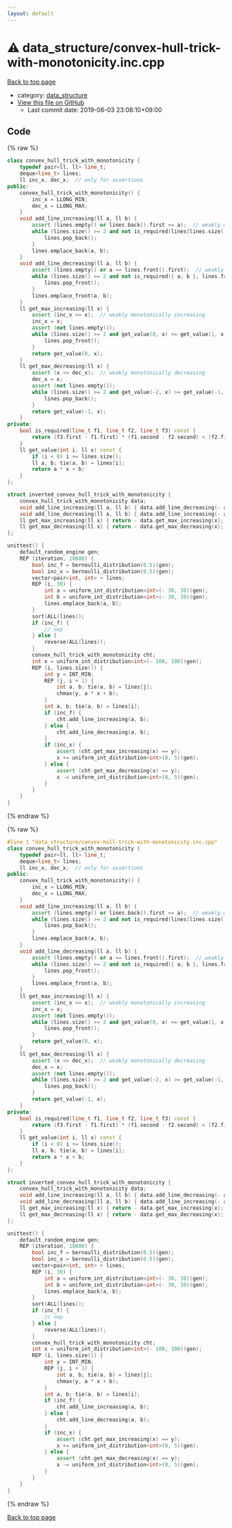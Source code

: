 ```yaml
---
layout: default
---
```


<!-- mathjax config similar to math.stackexchange -->
<script type="text/javascript" async
  src="https://cdnjs.cloudflare.com/ajax/libs/mathjax/2.7.5/MathJax.js?config=TeX-MML-AM_CHTML">
</script>
<script type="text/x-mathjax-config">
  MathJax.Hub.Config({
    TeX: { equationNumbers: { autoNumber: "AMS" }},
    tex2jax: {
      inlineMath: [ ['$','$'] ],
      processEscapes: true
    },
    "HTML-CSS": { matchFontHeight: false },
    displayAlign: "left",
    displayIndent: "2em"
  });
</script>

<script type="text/javascript" src="https://cdnjs.cloudflare.com/ajax/libs/jquery/3.4.1/jquery.min.js"></script>
<script src="https://cdn.jsdelivr.net/npm/jquery-balloon-js@1.1.2/jquery.balloon.min.js" integrity="sha256-ZEYs9VrgAeNuPvs15E39OsyOJaIkXEEt10fzxJ20+2I=" crossorigin="anonymous"></script>
<script type="text/javascript" src="../../assets/js/copy-button.js"></script>
<link rel="stylesheet" href="../../assets/css/copy-button.css" />


# :warning: data_structure/convex-hull-trick-with-monotonicity.inc.cpp

<a href="../../index.html">Back to top page</a>

* category: <a href="../../index.html#c8f6850ec2ec3fb32f203c1f4e3c2fd2">data_structure</a>
* <a href="{{ site.github.repository_url }}/blob/master/data_structure/convex-hull-trick-with-monotonicity.inc.cpp">View this file on GitHub</a>
    - Last commit date: 2019-06-03 23:08:10+09:00




## Code

<a id="unbundled"></a>
{% raw %}
```cpp
class convex_hull_trick_with_monotonicity {
    typedef pair<ll, ll> line_t;
    deque<line_t> lines;
    ll inc_x, dec_x;  // only for assertions
public:
    convex_hull_trick_with_monotonicity() {
        inc_x = LLONG_MIN;
        dec_x = LLONG_MAX;
    }
    void add_line_increasing(ll a, ll b) {
        assert (lines.empty() or lines.back().first <= a);  // weakly monotonically increasing
        while (lines.size() >= 2 and not is_required(lines[lines.size() - 2], lines.back(), { a, b })) {
            lines.pop_back();
        }
        lines.emplace_back(a, b);
    }
    void add_line_decreasing(ll a, ll b) {
        assert (lines.empty() or a <= lines.front().first);  // weakly monotonically decreasing
        while (lines.size() >= 2 and not is_required({ a, b }, lines.front(), lines[1])) {
            lines.pop_front();
        }
        lines.emplace_front(a, b);
    }
    ll get_max_increasing(ll x) {
        assert (inc_x <= x);  // weakly monotonically increasing
        inc_x = x;
        assert (not lines.empty());
        while (lines.size() >= 2 and get_value(0, x) <= get_value(1, x)) {
            lines.pop_front();
        }
        return get_value(0, x);
    }
    ll get_max_decreasing(ll x) {
        assert (x <= dec_x);  // weakly monotonically decreasing
        dec_x = x;
        assert (not lines.empty());
        while (lines.size() >= 2 and get_value(-2, x) >= get_value(-1, x)) {
            lines.pop_back();
        }
        return get_value(-1, x);
    }
private:
    bool is_required(line_t f1, line_t f2, line_t f3) const {
        return (f3.first - f1.first) * (f1.second - f2.second) < (f2.first - f1.first) * (f1.second - f3.second);
    }
    ll get_value(int i, ll x) const {
        if (i < 0) i += lines.size();
        ll a, b; tie(a, b) = lines[i];
        return a * x + b;
    }
};

struct inverted_convex_hull_trick_with_monotonicity {
    convex_hull_trick_with_monotonicity data;
    void add_line_increasing(ll a, ll b) { data.add_line_decreasing(- a, - b); }
    void add_line_decreasing(ll a, ll b) { data.add_line_increasing(- a, - b); }
    ll get_max_increasing(ll x) { return - data.get_max_increasing(x); }
    ll get_max_decreasing(ll x) { return - data.get_max_decreasing(x); }
};

unittest() {
    default_random_engine gen;
    REP (iteration, 10000) {
        bool inc_f = bernoulli_distribution(0.5)(gen);
        bool inc_x = bernoulli_distribution(0.5)(gen);
        vector<pair<int, int> > lines;
        REP (i, 30) {
            int a = uniform_int_distribution<int>(- 30, 30)(gen);
            int b = uniform_int_distribution<int>(- 30, 30)(gen);
            lines.emplace_back(a, b);
        }
        sort(ALL(lines));
        if (inc_f) {
            // nop
        } else {
            reverse(ALL(lines));
        }
        convex_hull_trick_with_monotonicity cht;
        int x = uniform_int_distribution<int>(- 100, 100)(gen);
        REP (i, lines.size()) {
            int y = INT_MIN;
            REP (j, i + 1) {
                int a, b; tie(a, b) = lines[j];
                chmax(y, a * x + b);
            }
            int a, b; tie(a, b) = lines[i];
            if (inc_f) {
                cht.add_line_increasing(a, b);
            } else {
                cht.add_line_decreasing(a, b);
            }
            if (inc_x) {
                assert (cht.get_max_increasing(x) == y);
                x += uniform_int_distribution<int>(0, 5)(gen);
            } else {
                assert (cht.get_max_decreasing(x) == y);
                x -= uniform_int_distribution<int>(0, 5)(gen);
            }
        }
    }
}

```
{% endraw %}

<a id="bundled"></a>
{% raw %}
```cpp
#line 1 "data_structure/convex-hull-trick-with-monotonicity.inc.cpp"
class convex_hull_trick_with_monotonicity {
    typedef pair<ll, ll> line_t;
    deque<line_t> lines;
    ll inc_x, dec_x;  // only for assertions
public:
    convex_hull_trick_with_monotonicity() {
        inc_x = LLONG_MIN;
        dec_x = LLONG_MAX;
    }
    void add_line_increasing(ll a, ll b) {
        assert (lines.empty() or lines.back().first <= a);  // weakly monotonically increasing
        while (lines.size() >= 2 and not is_required(lines[lines.size() - 2], lines.back(), { a, b })) {
            lines.pop_back();
        }
        lines.emplace_back(a, b);
    }
    void add_line_decreasing(ll a, ll b) {
        assert (lines.empty() or a <= lines.front().first);  // weakly monotonically decreasing
        while (lines.size() >= 2 and not is_required({ a, b }, lines.front(), lines[1])) {
            lines.pop_front();
        }
        lines.emplace_front(a, b);
    }
    ll get_max_increasing(ll x) {
        assert (inc_x <= x);  // weakly monotonically increasing
        inc_x = x;
        assert (not lines.empty());
        while (lines.size() >= 2 and get_value(0, x) <= get_value(1, x)) {
            lines.pop_front();
        }
        return get_value(0, x);
    }
    ll get_max_decreasing(ll x) {
        assert (x <= dec_x);  // weakly monotonically decreasing
        dec_x = x;
        assert (not lines.empty());
        while (lines.size() >= 2 and get_value(-2, x) >= get_value(-1, x)) {
            lines.pop_back();
        }
        return get_value(-1, x);
    }
private:
    bool is_required(line_t f1, line_t f2, line_t f3) const {
        return (f3.first - f1.first) * (f1.second - f2.second) < (f2.first - f1.first) * (f1.second - f3.second);
    }
    ll get_value(int i, ll x) const {
        if (i < 0) i += lines.size();
        ll a, b; tie(a, b) = lines[i];
        return a * x + b;
    }
};

struct inverted_convex_hull_trick_with_monotonicity {
    convex_hull_trick_with_monotonicity data;
    void add_line_increasing(ll a, ll b) { data.add_line_decreasing(- a, - b); }
    void add_line_decreasing(ll a, ll b) { data.add_line_increasing(- a, - b); }
    ll get_max_increasing(ll x) { return - data.get_max_increasing(x); }
    ll get_max_decreasing(ll x) { return - data.get_max_decreasing(x); }
};

unittest() {
    default_random_engine gen;
    REP (iteration, 10000) {
        bool inc_f = bernoulli_distribution(0.5)(gen);
        bool inc_x = bernoulli_distribution(0.5)(gen);
        vector<pair<int, int> > lines;
        REP (i, 30) {
            int a = uniform_int_distribution<int>(- 30, 30)(gen);
            int b = uniform_int_distribution<int>(- 30, 30)(gen);
            lines.emplace_back(a, b);
        }
        sort(ALL(lines));
        if (inc_f) {
            // nop
        } else {
            reverse(ALL(lines));
        }
        convex_hull_trick_with_monotonicity cht;
        int x = uniform_int_distribution<int>(- 100, 100)(gen);
        REP (i, lines.size()) {
            int y = INT_MIN;
            REP (j, i + 1) {
                int a, b; tie(a, b) = lines[j];
                chmax(y, a * x + b);
            }
            int a, b; tie(a, b) = lines[i];
            if (inc_f) {
                cht.add_line_increasing(a, b);
            } else {
                cht.add_line_decreasing(a, b);
            }
            if (inc_x) {
                assert (cht.get_max_increasing(x) == y);
                x += uniform_int_distribution<int>(0, 5)(gen);
            } else {
                assert (cht.get_max_decreasing(x) == y);
                x -= uniform_int_distribution<int>(0, 5)(gen);
            }
        }
    }
}

```
{% endraw %}

<a href="../../index.html">Back to top page</a>

